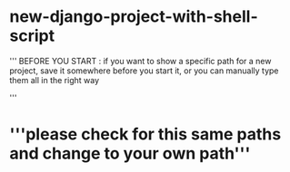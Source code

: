 # new-django-project-with-shell-script

'''
BEFORE YOU START :
  if you want to show a specific path for a new project, save it somewhere before you start it, or you can manually type them     all in the right way

'''

# '''please check for this same paths and change to your own path'''

